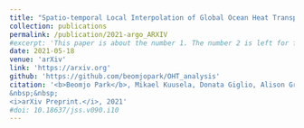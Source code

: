 ```yaml
---
title: "Spatio-temporal Local Interpolation of Global Ocean Heat Transport using Argo Floats: A Debiased Latent Gaussian Process Approach"
collection: publications
permalink: /publication/2021-argo_ARXIV
#excerpt: 'This paper is about the number 1. The number 2 is left for future work.'
date: 2021-05-18
venue: 'arXiv'
link: 'https://arxiv.org'
github: 'https://github.com/beomjopark/OHT_analysis'
citation: '<b>Beomjo Park</b>, Mikael Kuusela, Donata Giglio, Alison Gray.
&nbsp;&nbsp; 
<i>arXiv Preprint.</i>, 2021'
#doi: 10.18637/jss.v090.i10
---
```


